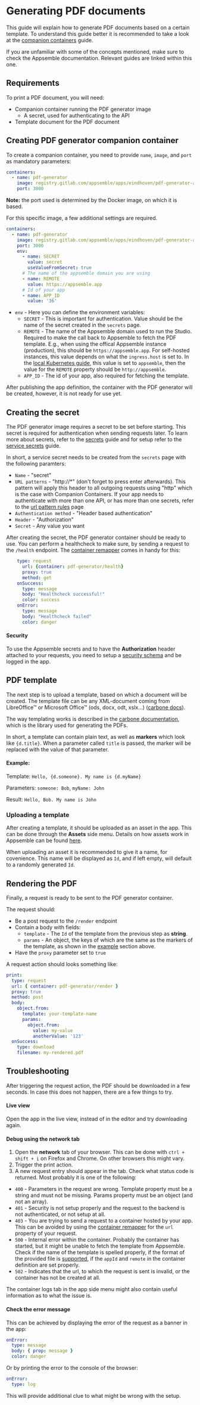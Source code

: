 # Generating PDF documents

This guide will explain how to generate PDF documents based on a certain template. To understand
this guide better it is recommended to take a look at the
[companion containers](./companion-containers.md) guide.

If you are unfamiliar with some of the concepts mentioned, make sure to check the Appsemble
documentation. Relevant guides are linked within this one.

## Requirements

To print a PDF document, you will need:

- Companion container running the PDF generator image
  - A secret, used for authenticating to the API
- Template document for the PDF document

## Creating PDF generator companion container

To create a companion container, you need to provide `name`, `image`, and `port` as mandatory
parameters:

```yaml
containers:
  - name: pdf-generator
    image: registry.gitlab.com/appsemble/apps/eindhoven/pdf-generator-api:main
    port: 3000
```

**Note:** the port used is determined by the Docker image, on which it is based.

For this specific image, a few additional settings are required.

```yaml
containers:
  - name: pdf-generator
    image: registry.gitlab.com/appsemble/apps/eindhoven/pdf-generator-api:main
    port: 3000
    env:
      - name: SECRET
        value: secret
        useValueFromSecret: true
      # The name of the appsemble domain you are using
      - name: REMOTE
        value: https://appsemble.app
      # Id of your app
      - name: APP_ID
        value: '36'
```

- `env` - Here you can define the environment variables:
  - `SECRET` - This is important for authentication. Value should be the name of the secret created
    in the `secrets` page.
  - `REMOTE` - The name of the Appsemble domain used to run the Studio. Required to make the call
    back to Appsemble to fetch the PDF template. E.g., when using the offical Appsemble instance
    (production), this should be `https://appsemble.app`. For self-hosted instances, this value
    depends on what the `ingress.host` is set to. In the
    [local Kubernetes guide](../03-development/05-custom-apis-local-kubernetes.md), this value is
    set to `appsemble`, then the value for the `REMOTE` property should be `http://appsemble`.
  - `APP_ID` - The id of your app, also required for fetching the template.

After publishing the app definition, the container with the PDF generator will be created, however,
it is not ready for use yet.

## Creating the secret

The PDF generator image requires a secret to be set before starting. This secret is required for
authentication when sending requests later. To learn more about secrets, refer to the
[secrets](./App.md#secrets) guide and for setup refer to the
[service secrets](./service.md#header-based-authentication) guide.

In short, a service secret needs to be created from the `secrets` page with the following paramters:

- `Name` - "secret"
- `URL patterns` - "http://\*" (don't forget to press enter afterwards). This pattern will apply
  this header to all outgoing requests using "http" which is the case with Companion Containers. If
  your app needs to authenticate with more than one API, or has more than one secrets, refer to the
  [url pattern rules](./service.md#url-matching) page
- `Authentication method` - "Header based authentication"
- `Header` - "Authorization"
- `Secret` - Any value you want

After creating the secret, the PDF generator container should be ready to use. You can perform a
healthcheck to make sure, by sending a request to the `/health` endpoint. The
[container remapper](../06-remappers/04-data.mdx#container) comes in handy for this:

```yaml
    type: request
      url: {container: pdf-generator/health}
      proxy: true
      method: get
    onSuccess:
      type: message
      body: "Healthcheck successful!"
      color: success
    onError:
      type: message
      body: "Healthcheck failed"
      color: danger
```

#### Security

To use the Appsemble secrets and to have the **Authorization** header attached to your requests, you
need to setup a [security schema](./security.md) and be logged in the app.

## PDF template

The next step is to upload a template, based on which a document will be created. The template file
can be any XML-document coming from LibreOffice™ or Microsoft Office™ (ods, docx, odt, xslx...)
([carbone docs](https://www.npmjs.com/package/carbone#how-it-works)).

The way templating works is described in the
[carbone documentation](https://carbone.io/documentation.html), which is the library used for
generating the PDFs.

In short, a template can contain plain text, as well as **markers** which look like `{d.title}`.
When a parameter called `title` is passed, the marker will be replaced with the value of that
parameter.

#### Example:

Template: `Hello, {d.someone}. My name is {d.myName}`

Parameters: `someone: Bob`, `myName: John`

Result: `Hello, Bob. My name is John`

### Uploading a template

After creating a template, it should be uploaded as an asset in the app. This can be done through
the **Assets** side menu. Details on how assets work in Appsemble can be found [here](./assets.md).

When uploading an asset it is recommended to give it a name, for covenience. This name will be
displayed as `Id`, and if left empty, will default to a randomly generated `Id`.

## Rendering the PDF

Finally, a request is ready to be sent to the PDF generator container.

The request should:

- Be a post request to the `/render` endpoint
- Contain a body with fields:
  - `template` - The `Id` of the template from the previous step as **string**.
  - `params` - An object, the keys of which are the same as the markers of the template, as shown in
    the [example](#example) section above.
- Have the `proxy` parameter set to `true`

A request action should looks something like:

```yaml
print:
  type: request
  url: { container: pdf-generator/render }
  proxy: true
  method: post
  body:
    object.from:
      template: your-template-name
      params:
        object.from:
          value: my-value
          anotherValue: '123'
  onSuccess:
    type: download
    filename: my-rendered.pdf
```

## Troubleshooting

After triggering the request action, the PDF should be downloaded in a few seconds. In case this
does not happen, there are a few things to try.

#### Live view

Open the app in the live view, instead of in the editor and try downloading again.

#### Debug using the network tab

1. Open the **network** tab of your browser. This can be done with `ctrl + shift + i` on Firefox and
   Chrome. On other browsers this might vary.
2. Trigger the print action.
3. A new request entry should appear in the tab. Check what status code is returned. Most probably
   it is one of the following:

- `400` - Parameters in the request are wrong. Template property must be a string and must not be
  missing. Params property must be an object (and not an array).
- `401` - Security is not setup properly and the request to the backend is not authenticated, or not
  setup at all.
- `403` - You are trying to send a request to a container hosted by your app. This can be avoided by
  using the [container remapper](../06-remappers/04-data.mdx#container) for the `url` property of
  your request.
- `500` - Internal error within the container. Probably the container has started, but it might be
  unable to fetch the template from Appsemble. Check if the name of the template is spelled
  properly, if the format of the provided file is [supported](#pdf-template), if the `appId` and
  `remote` in the container definition are set properly.
- `502` - Indicates that the url, to which the request is sent is invalid, or the container has not
  be created at all.

The container logs tab in the app side menu might also contain useful information as to what the
issue is.

#### Check the error message

This can be achieved by displaying the error of the request as a banner in the app:

```yaml
onError:
  type: message
  body: { prop: message }
  color: danger
```

Or by printing the error to the console of the browser:

```yaml
onError:
  type: log
```

This will provide additional clue to what might be wrong with the setup.
